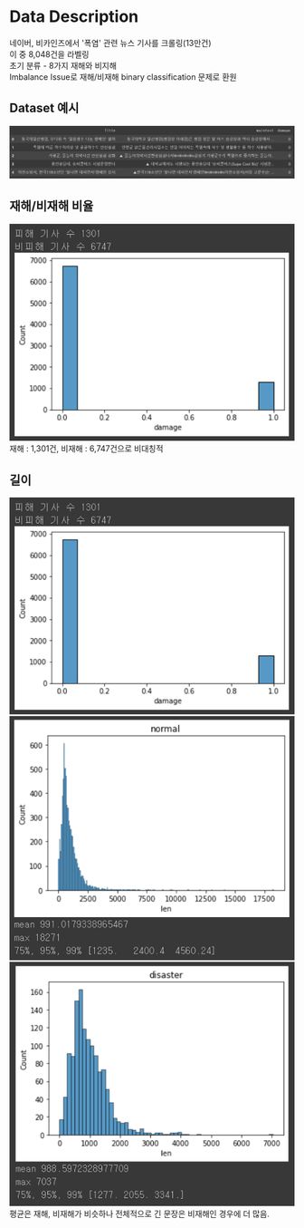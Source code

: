 # Data Description  
네이버, 비카인즈에서 '폭염' 관련 뉴스 기사를 크롤링(13만건)    
이 중 8,048건을 라벨링  
초기 분류 - 8가지 재해와 비지해  
Imbalance Issue로 재해/비재해 binary classification 문제로 환원  
## Dataset 예시
![dataset](https://github.com/Chuck2Win/MeteorologicalAgencyProject/blob/main/image/dataset.png)  
## 재해/비재해 비율  
![imbalance](https://github.com/Chuck2Win/MeteorologicalAgencyProject/blob/main/image/imbalance.png)  
재해 : 1,301건, 비재해 : 6,747건으로 비대칭적  
## 길이  
![total](https://github.com/Chuck2Win/MeteorologicalAgencyProject/blob/main/image/imbalance.png)  
![disaster](https://github.com/Chuck2Win/MeteorologicalAgencyProject/blob/main/image/비재해.png)  
![nondisaster](https://github.com/Chuck2Win/MeteorologicalAgencyProject/blob/main/image/재해.png)  
평균은 재해, 비재해가 비슷하나 전체적으로 긴 문장은 비재해인 경우에 더 많음.  

